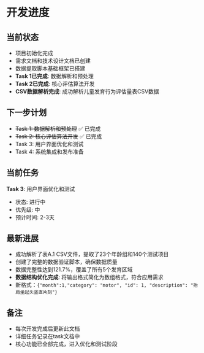 # 开发进度

## 当前状态
- 项目初始化完成
- 需求文档和技术设计文档已创建
- 数据提取脚本基础框架已搭建
- **Task 1已完成**: 数据解析和预处理
- **Task 2已完成**: 核心评估算法开发
- **CSV数据解析完成**: 成功解析儿童发育行为评估量表CSV数据

## 下一步计划
- ~~Task 1: 数据解析和预处理~~ ✅ 已完成
- ~~Task 2: 核心评估算法开发~~ ✅ 已完成
- Task 3: 用户界面优化和测试
- Task 4: 系统集成和发布准备

## 当前任务
**Task 3**: 用户界面优化和测试
- 状态: 进行中
- 优先级: 中
- 预计时间: 2-3天

## 最新进展
- 成功解析了表A.1 CSV文件，提取了23个年龄组和140个测试项目
- 创建了完整的数据验证脚本，确保数据质量
- 数据完整性达到121.7%，覆盖了所有5个发育区域
- **数据结构优化完成**: 将输出格式简化为数组格式，符合应用需求
- 新格式：`{"month":1,"category": "motor", "id": 1, "description": "抬肩坐起头竖直片刻"}`

## 备注
- 每次开发完成后更新此文档
- 详细任务记录在task文档中
- 核心功能已全部完成，进入优化和测试阶段 